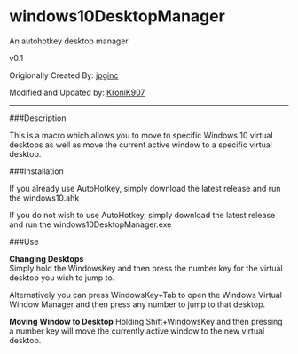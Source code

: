 # windows10DesktopManager
An autohotkey desktop manager

v0.1

Origionally Created By:
[jpginc](https://github.com/jpginc/windows10DesktopManager)

Modified and Updated by:
[KroniK907](https://github.com/KroniK907)

----

###Description

This is a macro which allows you to move to specific Windows 10 virtual desktops as well as move the current active window to a specific virtual desktop. 

###Installation

If you already use AutoHotkey, simply download the latest release and run the windows10.ahk

If you do not wish to use AutoHotkey, simply download the latest release and run the windows10DesktopManager.exe

###Use

**Changing Desktops**  
Simply hold the WindowsKey and then press the number key for the virtual desktop you wish to jump to. 

Alternatively you can press WindowsKey+Tab to open the Windows Virtual Window Manager and then press any number to jump to that desktop.

**Moving Window to Desktop**
Holding Shift+WindowsKey and then pressing a number key will move the currently active window to the new virtual desktop. 
